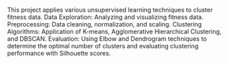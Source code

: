 This project applies various unsupervised learning techniques to cluster fitness data.
Data Exploration: Analyzing and visualizing fitness data.
Preprocessing: Data cleaning, normalization, and scaling.
Clustering Algorithms: Application of K-means, Agglomerative Hierarchical Clustering, and DBSCAN.
Evaluation: Using Elbow and Dendrogram techniques to determine the optimal number of clusters and evaluating clustering performance with Silhouette scores.


